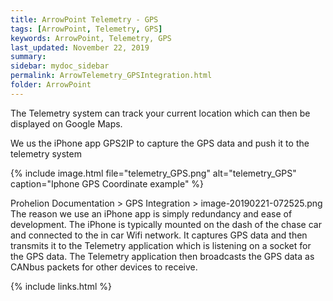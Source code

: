 ```yaml
---
title: ArrowPoint Telemetry - GPS
tags: [ArrowPoint, Telemetry, GPS]
keywords: ArrowPoint, Telemetry, GPS
last_updated: November 22, 2019
summary:
sidebar: mydoc_sidebar
permalink: ArrowTelemetry_GPSIntegration.html
folder: ArrowPoint
---
```


The Telemetry system can track your current location which can then be displayed on Google Maps.

We us the iPhone app GPS2IP to capture the GPS data and push it to the telemetry system

{% include image.html file="telemetry_GPS.png" alt="telemetry_GPS" caption="Iphone GPS Coordinate example" %}

Prohelion Documentation > GPS Integration > image-20190221-072525.png
The reason we use an iPhone app is simply redundancy and ease of development. The iPhone is typically mounted on the dash of the chase car and connected to the in car Wifi network. It captures GPS data and then transmits it to the Telemetry application which is listening on a socket for the GPS data. The Telemetry application then broadcasts the GPS data as CANbus packets for other devices to receive.

{% include links.html %}